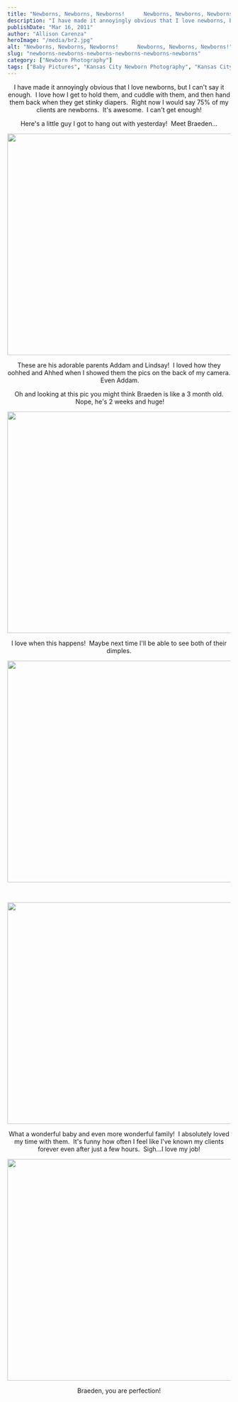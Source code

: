 ```yaml
---
title: "Newborns, Newborns, Newborns!      Newborns, Newborns, Newborns!"
description: "I have made it annoyingly obvious that I love newborns, but I can&apos;t say it enough.  I love how I "
publishDate: "Mar 16, 2011"
author: "Allison Carenza"
heroImage: "/media/br2.jpg"
alt: "Newborns, Newborns, Newborns!      Newborns, Newborns, Newborns!"
slug: "newborns-newborns-newborns-newborns-newborns-newborns"
category: ["Newborn Photography"]
tags: ["Baby Pictures", "Kansas City Newborn Photography", "Kansas City Photographer", "Newborn", "Newborn Pictures"]
---
```


<p style="text-align: center;">I have made it annoyingly obvious that I love newborns, but I can&apos;t say it enough.  I love how I get to hold them, and cuddle with them, and then hand them back when they get stinky diapers.  Right now I would say 75% of my clients are newborns.  It&apos;s awesome.  I can&apos;t get enough!</p>
<p style="text-align: center;">Here&apos;s a little guy I got to hang out with yesterday!  Meet Braeden...</p>
<p style="text-align: center;"><a rel="attachment wp-att-2094" href="http://www.allisoncarenza.com/archives/2092/br2-2"><img class="aligncenter size-full wp-image-2094" title="br2" src="http:/media/br2.jpg" alt="" width="750" height="499" /></a></p>
<p style="text-align: center;">These are his adorable parents Addam and Lindsay!  I loved how they oohhed and Ahhed when I showed them the pics on the back of my camera.  Even Addam.</p>
<p style="text-align: center;">Oh and looking at this pic you might think Braeden is like a 3 month old.  Nope, he&apos;s 2 weeks and huge!</p>
<p style="text-align: center;"><a rel="attachment wp-att-2097" href="http://www.allisoncarenza.com/archives/2092/br5-2"><img class="aligncenter size-full wp-image-2097" title="br5" src="http:/media/br5.jpg" alt="" width="750" height="499" /></a></p>
<p style="text-align: center;">I love when this happens!  Maybe next time I&apos;ll be able to see both of their dimples.</p>
<p style="text-align: center;"><a rel="attachment wp-att-2095" href="http://www.allisoncarenza.com/archives/2092/br3-2"><img class="aligncenter size-full wp-image-2095" title="br3" src="http:/media/br3.jpg" alt="" width="751" height="499" /></a></p>
<p style="text-align: center;">&nbsp;</p>
<p style="text-align: center;"><a rel="attachment wp-att-2096" href="http://www.allisoncarenza.com/archives/2092/br4-2"><img class="aligncenter size-full wp-image-2096" title="br4" src="http:/media/br4.jpg" alt="" width="700" height="499" /></a><a rel="attachment wp-att-2093" href="http://www.allisoncarenza.com/archives/2092/br1-2"></a></p>
<p style="text-align: center;">What a wonderful baby and even more wonderful family!  I absolutely loved my time with them.  It&apos;s funny how often I feel like I&apos;ve known my clients forever even after just a few hours.  Sigh...I love my job!</p>
<p style="text-align: center;"><a rel="attachment wp-att-2093" href="http://www.allisoncarenza.com/archives/2092/br1-2"><img class="aligncenter size-full wp-image-2093" title="br1" src="http:/media/br1.jpg" alt="" width="750" height="499" /></a></p>
<p style="text-align: center;">Braeden, you are perfection!</p>

